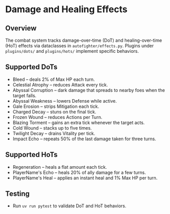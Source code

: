 # Damage and Healing Effects

## Overview
The combat system tracks damage-over-time (DoT) and healing-over-time (HoT) effects
via dataclasses in `autofighter/effects.py`. Plugins under `plugins/dots/` and
`plugins/hots/` implement specific behaviors.

## Supported DoTs
- Bleed – deals 2% of Max HP each turn.
- Celestial Atrophy – reduces Attack every tick.
- Abyssal Corruption – dark damage that spreads to nearby foes when the target falls.
- Abyssal Weakness – lowers Defense while active.
- Gale Erosion – strips Mitigation each tick.
- Charged Decay – stuns on the final tick.
- Frozen Wound – reduces Actions per Turn.
- Blazing Torment – gains an extra tick whenever the target acts.
- Cold Wound – stacks up to five times.
- Twilight Decay – drains Vitality per tick.
- Impact Echo – repeats 50% of the last damage taken for three turns.

## Supported HoTs
- Regeneration – heals a flat amount each tick.
- PlayerName's Echo – heals 20% of ally damage for a few turns.
- PlayerName's Heal – applies an instant heal and 1% Max HP per turn.

## Testing
- Run `uv run pytest` to validate DoT and HoT behaviors.
